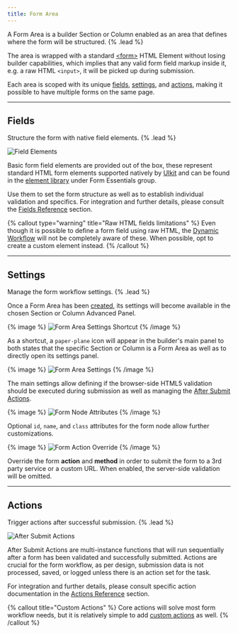 ```yaml
---
title: Form Area
---
```


A Form Area is a builder Section or Column enabled as an area that defines where the form will be structured. {% .lead %}

The area is wrapped with a standard [\<form\>](https://developer.mozilla.org/en-US/docs/Web/HTML/Element/form) HTML Element without losing builder capabilities, which implies that any valid form field markup inside it, e.g. a raw HTML `<input>`, it will be picked up during submission.

Each area is scoped with its unique [fields](#fields), [settings](#settings), and [actions](#actions), making it possible to have multiple forms on the same page.

---

## Fields

Structure the form with native field elements. {% .lead %}

![Field Elements](/assets/ytp/forms/fields/elements.webp)

Basic form field elements are provided out of the box, these represent standard HTML form elements supported natively by [UIkit](https://getuikit.com/) and can be found in the [element library](https://yootheme.com/support/yootheme-pro/joomla/element-library) under Form Essentials group.

Use them to set the form structure as well as to establish individual validation and specifics. For integration and further details, please consult the [Fields Reference](reference/fields) section.

{% callout type="warning" title="Raw HTML fields limitations" %}
Even though it is possible to define a form field using raw HTML, the [Dynamic Workflow](dynamic) will not be completely aware of these. When possible, opt to create a custom element instead.
{% /callout %}

---

## Settings

Manage the form workflow settings. {% .lead %}

Once a Form Area has been [created](integration#create-a-form-area), its settings will become available in the chosen Section or Column Advanced Panel.

{% image %}
![Form Area Settings Shortcut](/assets/ytp/forms/formarea-settings-shortcut.webp)
{% /image %}

As a shortcut, a `paper-plane` icon will appear in the builder's main panel to both states that the specific Section or Column is a Form Area as well as to directly open its settings panel.

{% image %}
![Form Area Settings](/assets/ytp/forms/formarea-settings.webp)
{% /image %}

The main settings allow defining if the browser-side HTML5 validation should be executed during submission as well as managing the [After Submit Actions](after-submit-actions).

{% image %}
![Form Node Attributes](/assets/ytp/forms/formarea-settings-attrs.webp)
{% /image %}

Optional `id`, `name`, and `class` attributes for the form node allow further customizations.

{% image %}
![Form Action Override](/assets/ytp/forms/formarea-settings-sub-override.webp)
{% /image %}

Override the form **action** and **method** in order to submit the form to a 3rd party service or a custom URL. When enabled, the server-side validation will be omitted.

---

## Actions

Trigger actions after successful submission. {% .lead %}

![After Submit Actions](/assets/ytp/forms/actions.webp)

After Submit Actions are multi-instance functions that will run sequentially after a form has been validated and successfully submitted. Actions are crucial for the form workflow, as per design, submission data is not processed, saved, or logged unless there is an action set for the task.

For integration and further details, please consult specific action documentation in the [Actions Reference](reference/actions) section.

{% callout title="Custom Actions" %}
Core actions will solve most form workflow needs, but it is relatively simple to add [custom actions](./forms/customizations#custom-after-submit-actions) as well.
{% /callout %}

